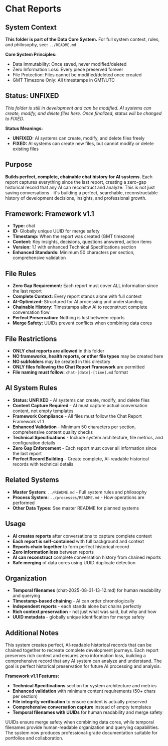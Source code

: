 # Chat Reports

## System Context
**This folder is part of the Data Core System.** 
For full system context, rules, and philosophy, see: `../README.md`

**Core System Principles:**
- Data Immutability: Once saved, never modified/deleted
- Zero Information Loss: Every piece preserved forever  
- File Protection: Files cannot be modified/deleted once created
- GMT Timezone Only: All timestamps in GMT/UTC

## Status: UNFIXED
*This folder is still in development and can be modified. AI systems can create, modify, and delete files here. Once finalized, status will be changed to FIXED.*

**Status Meanings:**
- **UNFIXED:** AI systems can create, modify, and delete files freely
- **FIXED:** AI systems can create new files, but cannot modify or delete existing files

## Purpose
**Builds perfect, complete, chainable chat history for AI systems.** Each report captures everything since the last report, creating a zero-gap historical record that any AI can reconstruct and analyze. This is not just saving conversations - it's building a perfect, searchable, reconstructable history of development decisions, insights, and professional growth.

## Framework: Framework v1.1
- **Type:** chat
- **ID:** Globally unique UUID for merge safety
- **Timestamp:** When the report was created (GMT timezone)
- **Content:** Key insights, decisions, questions answered, action items
- **Version:** 1.1 with enhanced Technical Specifications section
- **Enhanced Standards:** Minimum 50 characters per section, comprehensive validation

## File Rules
- **Zero Gap Requirement:** Each report must cover ALL information since the last report
- **Complete Context:** Every report stands alone with full context
- **AI-Optimized:** Structured for AI processing and understanding
- **Chainable History:** Timestamps allow AI to reconstruct complete conversation flow
- **Perfect Preservation:** Nothing is lost between reports
- **Merge Safety:** UUIDs prevent conflicts when combining data cores

## File Restrictions
- **ONLY chat reports are allowed** in this folder
- **NO frameworks, health reports, or other file types** may be created here
- **NO subfolders** may be created in this directory
- **ONLY files following the Chat Report Framework** are permitted
- **File naming must follow:** `chat-[date]-[time].md` format

## AI System Rules
- **Status: UNFIXED** - AI systems can create, modify, and delete files
- **Content Capture Required** - AI must capture actual conversation content, not empty templates
- **Framework Compliance** - All files must follow the Chat Report Framework v1.1
- **Enhanced Validation** - Minimum 50 characters per section, comprehensive content quality checks
- **Technical Specifications** - Include system architecture, file metrics, and configuration details
- **Zero Gap Enforcement** - Each report must cover all information since the last report
- **Perfect Record Building** - Create complete, AI-readable historical records with technical details

## Related Systems
- **Master System:** `../README.md` - Full system rules and philosophy
- **Process System:** `../processes/README.md` - How operations are performed
- **Other Data Types:** See master README for planned systems

## Usage
- **AI creates reports** after conversations to capture complete context
- **Each report is self-contained** with full background and context
- **Reports chain together** to form perfect historical record
- **Zero information loss** between reports
- **AI can reconstruct** complete conversation history from chained reports
- **Safe merging** of data cores using UUID duplicate detection

## Organization
- **Temporal filenames** (chat-2025-08-31-13-12.md) for human readability and querying
- **Timestamp-based chaining** - AI can order chronologically
- **Independent reports** - each stands alone but chains perfectly
- **Rich context preservation** - not just what was said, but why and how
- **UUID metadata** - globally unique identification for merge safety

## Additional Notes
This system creates perfect, AI-readable historical records that can be chained together to recreate complete development journeys. Each report preserves rich context and ensures zero information loss, building a comprehensive record that any AI system can analyze and understand. The goal is perfect historical preservation for future AI processing and analysis. 

**Framework v1.1 Features:**
- **Technical Specifications** section for system architecture and metrics
- **Enhanced validation** with minimum content requirements (50+ chars per section)
- **File integrity verification** to ensure content is actually preserved
- **Comprehensive conversation capture** instead of empty templates
- **Temporal filenames with UUIDs** for human readability and merge safety

UUIDs ensure merge safety when combining data cores, while temporal filenames provide human-readable organization and querying capabilities. The system now produces professional-grade documentation suitable for portfolios and collaboration.
